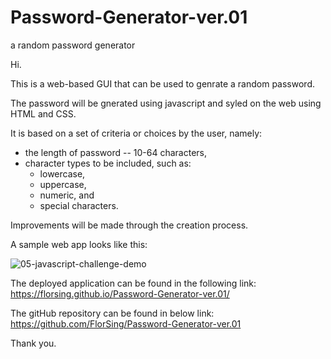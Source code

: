 # Password-Generator-ver.01
a random password generator


Hi.

This is a web-based GUI that can be used to genrate a random password.

The password will be gnerated using javascript and syled on the web using HTML and CSS.

It is based on a set of criteria or choices by the user, namely:
  - the length of password -- 10-64 characters,
  - character types to be included, such as:
      - lowercase,
      - uppercase,
      - numeric, and
      - special characters.

Improvements will be made through the creation process.

A sample web app looks like this:

![05-javascript-challenge-demo](https://user-images.githubusercontent.com/118206899/211583787-7c8c1367-bf22-4d94-8952-f240f4b115f1.png)

The deployed application can be found in the following link: 
https://florsing.github.io/Password-Generator-ver.01/

The gitHub repository can be found in below link:
https://github.com/FlorSing/Password-Generator-ver.01




Thank you.




